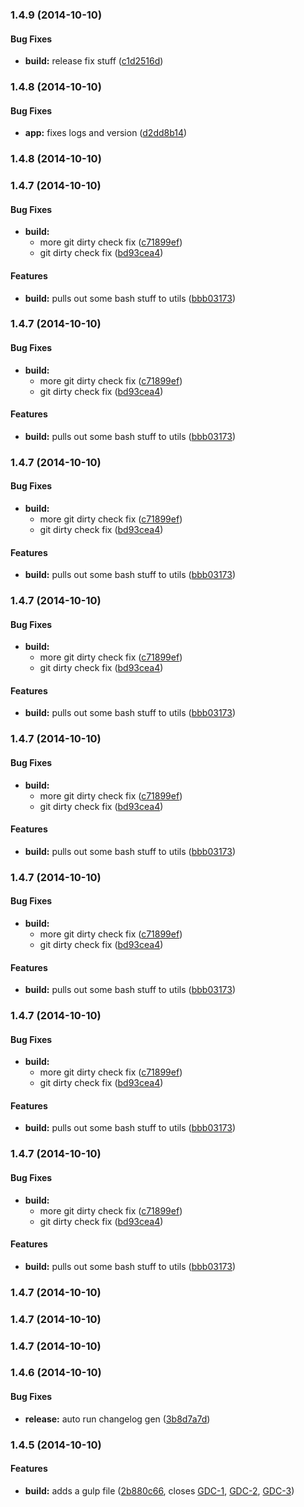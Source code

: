 ### 1.4.9 (2014-10-10)


#### Bug Fixes

* **build:** release fix stuff ([c1d2516d](https://github.com/shanewilson/git-hooks//commit/c1d2516d74737fef52a14b3010fe3aa438cc6d86))


### 1.4.8 (2014-10-10)


#### Bug Fixes

* **app:** fixes logs and version ([d2dd8b14](https://github.com/shanewilson/git-hooks//commit/d2dd8b14c6a3b83dad52fbd6dddc07c6aae29684))


### 1.4.8 (2014-10-10)


### 1.4.7 (2014-10-10)


#### Bug Fixes

* **build:**
  * more git dirty check fix ([c71899ef](https://github.com/shanewilson/git-hooks//commit/c71899efe2036ecf34c818fe69afe34c2e1d8674))
  * git dirty check fix ([bd93cea4](https://github.com/shanewilson/git-hooks//commit/bd93cea4b9769f6ba4bcb6a5f4d0fc2e6e9e8012))


#### Features

* **build:** pulls out some bash stuff to utils ([bbb03173](https://github.com/shanewilson/git-hooks//commit/bbb031730081e41ff473589f488df8798dbc544c))


### 1.4.7 (2014-10-10)


#### Bug Fixes

* **build:**
  * more git dirty check fix ([c71899ef](https://github.com/shanewilson/git-hooks//commit/c71899efe2036ecf34c818fe69afe34c2e1d8674))
  * git dirty check fix ([bd93cea4](https://github.com/shanewilson/git-hooks//commit/bd93cea4b9769f6ba4bcb6a5f4d0fc2e6e9e8012))


#### Features

* **build:** pulls out some bash stuff to utils ([bbb03173](https://github.com/shanewilson/git-hooks//commit/bbb031730081e41ff473589f488df8798dbc544c))


### 1.4.7 (2014-10-10)


#### Bug Fixes

* **build:**
  * more git dirty check fix ([c71899ef](https://github.com/shanewilson/git-hooks//commit/c71899efe2036ecf34c818fe69afe34c2e1d8674))
  * git dirty check fix ([bd93cea4](https://github.com/shanewilson/git-hooks//commit/bd93cea4b9769f6ba4bcb6a5f4d0fc2e6e9e8012))


#### Features

* **build:** pulls out some bash stuff to utils ([bbb03173](https://github.com/shanewilson/git-hooks//commit/bbb031730081e41ff473589f488df8798dbc544c))


### 1.4.7 (2014-10-10)


#### Bug Fixes

* **build:**
  * more git dirty check fix ([c71899ef](https://github.com/shanewilson/git-hooks//commit/c71899efe2036ecf34c818fe69afe34c2e1d8674))
  * git dirty check fix ([bd93cea4](https://github.com/shanewilson/git-hooks//commit/bd93cea4b9769f6ba4bcb6a5f4d0fc2e6e9e8012))


#### Features

* **build:** pulls out some bash stuff to utils ([bbb03173](https://github.com/shanewilson/git-hooks//commit/bbb031730081e41ff473589f488df8798dbc544c))


### 1.4.7 (2014-10-10)


#### Bug Fixes

* **build:**
  * more git dirty check fix ([c71899ef](https://github.com/shanewilson/git-hooks//commit/c71899efe2036ecf34c818fe69afe34c2e1d8674))
  * git dirty check fix ([bd93cea4](https://github.com/shanewilson/git-hooks//commit/bd93cea4b9769f6ba4bcb6a5f4d0fc2e6e9e8012))


#### Features

* **build:** pulls out some bash stuff to utils ([bbb03173](https://github.com/shanewilson/git-hooks//commit/bbb031730081e41ff473589f488df8798dbc544c))


### 1.4.7 (2014-10-10)


#### Bug Fixes

* **build:**
  * more git dirty check fix ([c71899ef](https://github.com/shanewilson/git-hooks//commit/c71899efe2036ecf34c818fe69afe34c2e1d8674))
  * git dirty check fix ([bd93cea4](https://github.com/shanewilson/git-hooks//commit/bd93cea4b9769f6ba4bcb6a5f4d0fc2e6e9e8012))


#### Features

* **build:** pulls out some bash stuff to utils ([bbb03173](https://github.com/shanewilson/git-hooks//commit/bbb031730081e41ff473589f488df8798dbc544c))


### 1.4.7 (2014-10-10)


#### Bug Fixes

* **build:**
  * more git dirty check fix ([c71899ef](https://github.com/shanewilson/git-hooks//commit/c71899efe2036ecf34c818fe69afe34c2e1d8674))
  * git dirty check fix ([bd93cea4](https://github.com/shanewilson/git-hooks//commit/bd93cea4b9769f6ba4bcb6a5f4d0fc2e6e9e8012))


#### Features

* **build:** pulls out some bash stuff to utils ([bbb03173](https://github.com/shanewilson/git-hooks//commit/bbb031730081e41ff473589f488df8798dbc544c))


### 1.4.7 (2014-10-10)


#### Bug Fixes

* **build:**
  * more git dirty check fix ([c71899ef](https://github.com/shanewilson/git-hooks//commit/c71899efe2036ecf34c818fe69afe34c2e1d8674))
  * git dirty check fix ([bd93cea4](https://github.com/shanewilson/git-hooks//commit/bd93cea4b9769f6ba4bcb6a5f4d0fc2e6e9e8012))


#### Features

* **build:** pulls out some bash stuff to utils ([bbb03173](https://github.com/shanewilson/git-hooks//commit/bbb031730081e41ff473589f488df8798dbc544c))


### 1.4.7 (2014-10-10)


### 1.4.7 (2014-10-10)


### 1.4.7 (2014-10-10)


### 1.4.6 (2014-10-10)


#### Bug Fixes

* **release:** auto run changelog gen ([3b8d7a7d](https://github.com/NCI-GDC/portal-ui/commit/3b8d7a7d061ce4b7fcf96fec01f4309545b24e1d))


### 1.4.5 (2014-10-10)


#### Features

* **build:** adds a gulp file ([2b880c66](https://github.com/NCI-GDC/portal-ui/commit/2b880c66585e4ffe0b95fbe9815cfec3c158b6d5), closes [GDC-1](https://jira.oicr.on.ca/browse/GDC-1), [GDC-2](https://jira.oicr.on.ca/browse/GDC-2), [GDC-3](https://jira.oicr.on.ca/browse/GDC-3))


